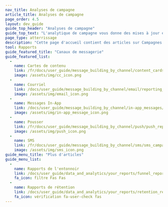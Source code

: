 ```yaml
---
nav_title: Analyses de campagne
article_title: Analyses de campagne
page_order: 4.5
layout: dev_guide
guide_top_header: "Analyses de campagne"
guide_top_text: "L'analytique de campagne vous donne des mises à jour en temps réel sur les résultats de haut niveau de chaque campagne et variante au sein de cette campagne, ainsi que des détails au niveau du message. Choisissez votre canal de messagerie ci-dessous pour en savoir plus sur les Analyses de campagne spécifiques à ce canal. Nous vous recommandons également de consulter notre cours de LAB <a href='https://lab.braze.com/campaign-setup-delivery-targeting-conversions'>Configuration de la campagne</a> pour une vue d'ensemble de ces analyses."
page_type: atterrissage
description: "Cette page d'accueil contient des articles sur Campagnes Analytics pour chaque canal de messagerie."
tool: Rapports
guide_featured_title: "Canaux de messagerie"
guide_featured_list:
  - 
    name: Cartes de contenu
    link: /fr/docs/user_guide/message_building_by_channel/content_cards/reporting/
    image: /assets/img/cc_icon.png
  - 
    name: Courriel
    link: /docs/user_guide/message_building_by_channel/email/reporting_and_analytics/email_reporting/
    image: /assets/img/email_icon.png
  - 
    name: Messages In-App
    link: /docs/user_guide/message_building_by_channel/in-app_messages/reporting/
    image: /assets/img/in-app_message_icon.png
  - 
    name: Pousser
    link: /fr/docs/user_guide/message_building_by_channel/push/push_reporting/
    image: /assets/img/push_icon.png
  - 
    name: SMS
    link: /fr/docs/user_guide/message_building_by_channel/sms/sms_campaign_analytics/
    image: /assets/img/sms_icon.png
guide_menu_title: "Plus d'articles"
guide_menu_list:
  - 
    name: Rapports de l'entonnoir
    link: /docs/user_guide/data_and_analytics/your_reports/funnel_reports/
    fa_icon: filtre Fas Fas
  - 
    name: Rapports de rétention
    link: /docs/user_guide/data_and_analytics/your_reports/retention_reports/
    fa_icon: vérification fa-user-check fas
---
```


